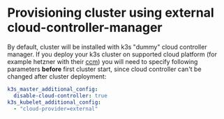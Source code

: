 # Provisioning cluster using external cloud-controller-manager
By default, cluster will be installed with k3s "dummy" cloud controller manager. If you deploy your k3s cluster on supported cloud platform (for example hetzner with their [ccm](https://github.com/hetznercloud/hcloud-cloud-controller-manager)) you will need to specify following parameters **before** first cluster start, since cloud controller can't be changed after cluster deployment:

```yaml
k3s_master_additional_config:
  disable-cloud-controller: true
k3s_kubelet_additional_config:
  - "cloud-provider=external"
```
